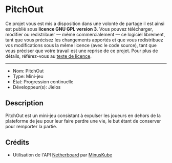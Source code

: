 # PitchOut
Ce projet vous est mis a disposition dans une volonté de partage il est ainsi est publié sous **licence GNU GPL version 3**. Vous pouvez télécharger, modifier ou redistribuer — même commercialement — ce logiciel librement, tant que vous précisez les changements apportés et que vous redistribuez vos modifications sous la même licence (avec le code source), tant que vous préciser que votre travail est une reprise de ce projet. Pour plus de détails, référez-vous au [texte de licence](LICENCE).

---
- Nom: PitchOut
- Type: Mini-jeu
- État: Progression continuelle
- Développeur(s): Jielos

## Description
PitchOut est un mini-jeu consistant à expulser les joueurs en dehors de la plateforme de jeu pour leur faire perdre une vie, le but étant de conserver pour remporter la partie.

## Crédits
- Utilisation de l'API [Netherboard](https://github.com/MinusKube/Netherboard/) par [MinusKube](https://github.com/MinusKube)
